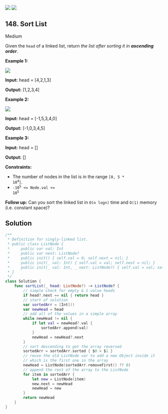 [![](https://img.shields.io/github/stars/LeetCode-in-Swift/LeetCode-in-Swift?label=Stars&style=flat-square)](https://github.com/LeetCode-in-Swift/LeetCode-in-Swift)
[![](https://img.shields.io/github/forks/LeetCode-in-Swift/LeetCode-in-Swift?label=Fork%20me%20on%20GitHub%20&style=flat-square)](https://github.com/LeetCode-in-Swift/LeetCode-in-Swift/fork)

## 148\. Sort List

Medium

Given the `head` of a linked list, return _the list after sorting it in **ascending order**_.

**Example 1:**

![](https://assets.leetcode.com/uploads/2020/09/14/sort_list_1.jpg)

**Input:** head = [4,2,1,3]

**Output:** [1,2,3,4] 

**Example 2:**

![](https://assets.leetcode.com/uploads/2020/09/14/sort_list_2.jpg)

**Input:** head = [-1,5,3,4,0]

**Output:** [-1,0,3,4,5] 

**Example 3:**

**Input:** head = []

**Output:** [] 

**Constraints:**

*   The number of nodes in the list is in the range <code>[0, 5 * 10<sup>4</sup>]</code>.
*   <code>-10<sup>5</sup> <= Node.val <= 10<sup>5</sup></code>

**Follow up:** Can you sort the linked list in `O(n logn)` time and `O(1)` memory (i.e. constant space)?

## Solution

```swift
/**
 * Definition for singly-linked list.
 * public class ListNode {
 *     public var val: Int
 *     public var next: ListNode?
 *     public init() { self.val = 0; self.next = nil; }
 *     public init(_ val: Int) { self.val = val; self.next = nil; }
 *     public init(_ val: Int, _ next: ListNode?) { self.val = val; self.next = next; }
 * }
 */
class Solution {
    func sortList(_ head: ListNode?) -> ListNode? {
        // simple check for empty & 1 value heads
        if head?.next == nil { return head }
        // start of solution
        var sortedArr = [Int]()
        var newHead = head
        // add all of the values in a simple array
        while newHead != nil {
            if let val = newHead?.val {
                sortedArr.append(val)
            }
            newHead = newHead?.next
        }
        // sort descending to get the array reversed
        sortedArr = sortedArr.sorted { $0 > $1 }
        // reuse the old ListNode var to add a new Object inside it
        // which is the first one in the array
        newHead = ListNode(sortedArr.removeFirst() ?? 0)
        // append the rest of the array to the ListNode
        for item in sortedArr {
            let new = ListNode(item)
            new.next = newHead
            newHead = new
        }
        return newHead
    }
}
```